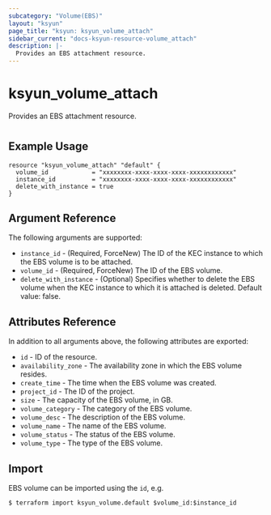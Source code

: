 ```yaml
---
subcategory: "Volume(EBS)"
layout: "ksyun"
page_title: "ksyun: ksyun_volume_attach"
sidebar_current: "docs-ksyun-resource-volume_attach"
description: |-
  Provides an EBS attachment resource.
---
```


# ksyun_volume_attach

Provides an EBS attachment resource.

#

## Example Usage

```hcl
resource "ksyun_volume_attach" "default" {
  volume_id            = "xxxxxxxx-xxxx-xxxx-xxxx-xxxxxxxxxxxx"
  instance_id          = "xxxxxxxx-xxxx-xxxx-xxxx-xxxxxxxxxxxx"
  delete_with_instance = true
}
```

## Argument Reference

The following arguments are supported:

* `instance_id` - (Required, ForceNew) The ID of the KEC instance to which the EBS volume is to be attached.
* `volume_id` - (Required, ForceNew) The ID of the EBS volume.
* `delete_with_instance` - (Optional) Specifies whether to delete the EBS volume when the KEC instance to which it is attached is deleted. Default value: false.

## Attributes Reference

In addition to all arguments above, the following attributes are exported:

* `id` - ID of the resource.
* `availability_zone` - The availability zone in which the EBS volume resides.
* `create_time` - The time when the EBS volume was created.
* `project_id` - The ID of the project.
* `size` - The capacity of the EBS volume, in GB.
* `volume_category` - The category of the EBS volume.
* `volume_desc` - The description of the EBS volume.
* `volume_name` - The name of the EBS volume.
* `volume_status` - The status of the EBS volume.
* `volume_type` - The type of the EBS volume.


## Import

EBS volume can be imported using the `id`, e.g.

```
$ terraform import ksyun_volume.default $volume_id:$instance_id
```


